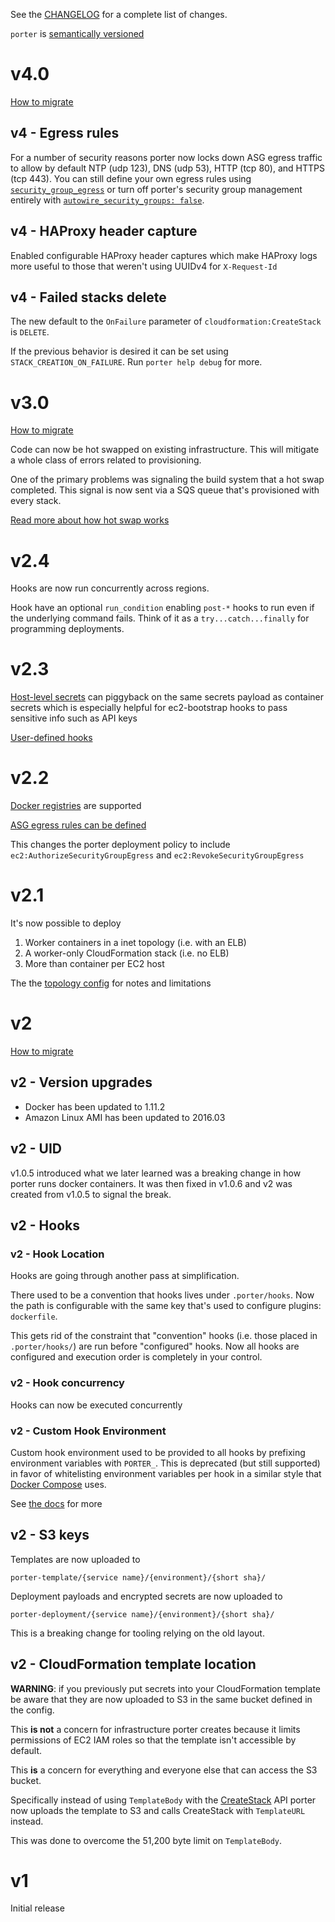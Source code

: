 See the [CHANGELOG](CHANGELOG.md) for a complete list of changes.

`porter` is [semantically versioned](http://semver.org/spec/v2.0.0.html)

v4.0
====

[How to migrate](MIGRATING.md#v3-to-v4)

v4 - Egress rules
-----------------

For a number of security reasons porter now locks down ASG egress traffic to
allow by default NTP (udp 123), DNS (udp 53), HTTP (tcp 80), and
HTTPS (tcp 443). You can still define your own egress rules using [`security_group_egress`](docs/detailed_design/config-reference.md#security_group_egress)
or turn off porter's security group management entirely with
[`autowire_security_groups: false`](docs/detailed_design/config-reference.md#autowire_security_groups).

v4 - HAProxy header capture
---------------------------

Enabled configurable HAProxy header captures which make HAProxy logs more useful
to those that weren't using UUIDv4 for `X-Request-Id`

v4 - Failed stacks delete
-------------------------

The new default to the `OnFailure` parameter of `cloudformation:CreateStack` is
`DELETE`.

If the previous behavior is desired it can be set using
`STACK_CREATION_ON_FAILURE`. Run `porter help debug` for more.

v3.0
====

[How to migrate](MIGRATING.md#v2-to-v3)

Code can now be hot swapped on existing infrastructure. This will mitigate a
whole class of errors related to provisioning.

One of the primary problems was signaling the build system that a hot swap
completed. This signal is now sent via a SQS queue that's provisioned with every
stack.

[Read more about how hot swap works](docs/detailed_design/hotswap.md)

v2.4
====

Hooks are now run concurrently across regions.

Hook have an optional `run_condition` enabling `post-*` hooks to run even if the
underlying command fails. Think of it as a `try...catch...finally` for
programming deployments.

v2.3
====

[Host-level secrets](docs/detailed_design/config-reference.md#secrets_exec_name)
can piggyback on the same secrets payload as container secrets which is
especially helpful for ec2-bootstrap hooks to pass sensitive info such as API
keys

[User-defined hooks](docs/detailed_design/deployment-hooks.md#user-defined-hooks)

v2.2
====

[Docker registries](docs/detailed_design/service-payload.md) are supported

[ASG egress rules can be defined](docs/detailed_design/config-reference.md#security_group_egress)

This changes the porter deployment policy to include
`ec2:AuthorizeSecurityGroupEgress` and `ec2:RevokeSecurityGroupEgress`

v2.1
====

It's now possible to deploy

1. Worker containers in a inet topology (i.e. with an ELB)
1. A worker-only CloudFormation stack (i.e. no ELB)
1. More than container per EC2 host

The the [topology config](docs/detailed_design/config-reference.md#topology) for
notes and limitations

v2
==

[How to migrate](MIGRATING.md#v1-to-v2)

v2 - Version upgrades
---------------------

- Docker has been updated to 1.11.2
- Amazon Linux AMI has been updated to 2016.03

v2 - UID
--------

v1.0.5 introduced what we later learned was a breaking change in how porter runs
docker containers. It was then fixed in v1.0.6 and v2 was created from v1.0.5 to
signal the break.

v2 - Hooks
----------

### v2 - Hook Location

Hooks are going through another pass at simplification.

There used to be a convention that hooks lives under `.porter/hooks`. Now the
path is configurable with the same key that's used to configure plugins:
`dockerfile`.

This gets rid of the constraint that "convention" hooks (i.e. those placed in
`.porter/hooks/`) are run before "configured" hooks. Now all hooks are
configured and execution order is completely in your control.

### v2 - Hook concurrency

Hooks can now be executed concurrently

### v2 - Custom Hook Environment

Custom hook environment used to be provided to all hooks by prefixing
environment variables with `PORTER_`. This is deprecated (but still supported)
in favor of whitelisting environment variables per hook in a similar style that
[Docker Compose](https://docs.docker.com/compose/compose-file/#/environment)
uses.

See [the docs](docs/detailed_design/deployment-hooks.md#custom-environment-variables)
for more

v2 - S3 keys
------------

Templates are now uploaded to

```
porter-template/{service name}/{environment}/{short sha}/
```

Deployment payloads and encrypted secrets are now uploaded to

```
porter-deployment/{service name}/{environment}/{short sha}/
```

This is a breaking change for tooling relying on the old layout.

v2 - CloudFormation template location
-------------------------------------

**WARNING**: if you previously put secrets into your CloudFormation template be
aware that they are now uploaded to S3 in the same bucket defined in the config.

This **is not** a concern for infrastructure porter creates because it limits
permissions of EC2 IAM roles so that the template isn't accessible by default.

This **is** a concern for everything and everyone else that can access the S3
bucket.

Specifically instead of using `TemplateBody` with the [CreateStack](http://docs.aws.amazon.com/AWSCloudFormation/latest/APIReference/API_CreateStack.html)
API porter now uploads the template to S3 and calls CreateStack with
`TemplateURL` instead.

This was done to overcome the 51,200 byte limit on `TemplateBody`.

v1
==

Initial release
